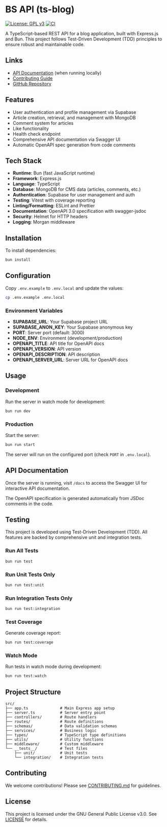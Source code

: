 # BS API (ts-blog)

[![License: GPL v3](https://img.shields.io/badge/License-GPLv3-blue.svg)](https://www.gnu.org/licenses/gpl-3.0)
[![CI](https://github.com/Blich-Studio/bs-api/workflows/CI/badge.svg)](https://github.com/Blich-Studio/bs-api/actions)

A TypeScript-based REST API for a blog application, built with Express.js and Bun. This project follows Test-Driven Development (TDD) principles to ensure robust and maintainable code.

## Links

- [API Documentation](http://localhost:3000/docs) (when running locally)
- [Contributing Guide](CONTRIBUTING.md)
- [GitHub Repository](https://github.com/Blich-Studio/bs-api)

## Features

- User authentication and profile management via Supabase
- Article creation, retrieval, and management with MongoDB
- Comment system for articles
- Like functionality
- Health check endpoint
- Comprehensive API documentation via Swagger UI
- Automatic OpenAPI spec generation from code comments

## Tech Stack

- **Runtime**: Bun (fast JavaScript runtime)
- **Framework**: Express.js
- **Language**: TypeScript
- **Database**: MongoDB for CMS data (articles, comments, etc.)
- **Authentication**: Supabase for user management and auth
- **Testing**: Vitest with coverage reporting
- **Linting/Formatting**: ESLint and Prettier
- **Documentation**: OpenAPI 3.0 specification with swagger-jsdoc
- **Security**: Helmet for HTTP headers
- **Logging**: Morgan middleware

## Installation

To install dependencies:

```bash
bun install
```

## Configuration

Copy `.env.example` to `.env.local` and update the values:

```bash
cp .env.example .env.local
```

### Environment Variables

- **SUPABASE_URL**: Your Supabase project URL
- **SUPABASE_ANON_KEY**: Your Supabase anonymous key
- **PORT**: Server port (default: 3000)
- **NODE_ENV**: Environment (development/production)
- **OPENAPI_TITLE**: API title for OpenAPI docs
- **OPENAPI_VERSION**: API version
- **OPENAPI_DESCRIPTION**: API description
- **OPENAPI_SERVER_URL**: Server URL for OpenAPI docs

## Usage

### Development

Run the server in watch mode for development:

```bash
bun run dev
```

### Production

Start the server:

```bash
bun run start
```

The server will run on the configured port (check `PORT` in `.env.local`).

## API Documentation

Once the server is running, visit `/docs` to access the Swagger UI for interactive API documentation.

The OpenAPI specification is generated automatically from JSDoc comments in the code.

## Testing

This project is developed using Test-Driven Development (TDD). All features are backed by comprehensive unit and integration tests.

### Run All Tests

```bash
bun run test
```

### Run Unit Tests Only

```bash
bun run test:unit
```

### Run Integration Tests Only

```bash
bun run test:integration
```

### Test Coverage

Generate coverage report:

```bash
bun run test:coverage
```

### Watch Mode

Run tests in watch mode during development:

```bash
bun run test:watch
```

## Project Structure

```
src/
├── app.ts              # Main Express app setup
├── server.ts           # Server entry point
├── controllers/        # Route handlers
├── routes/             # Route definitions
├── schemas/            # Data validation schemas
├── services/           # Business logic
├── types/              # TypeScript type definitions
├── utils/              # Utility functions
├── middleware/         # Custom middleware
└── __tests__/          # Test files
    ├── unit/           # Unit tests
    └── integration/    # Integration tests
```

## Contributing

We welcome contributions! Please see [CONTRIBUTING.md](CONTRIBUTING.md) for guidelines.

## License

This project is licensed under the GNU General Public License v3.0. See [LICENSE](LICENSE) for details.
